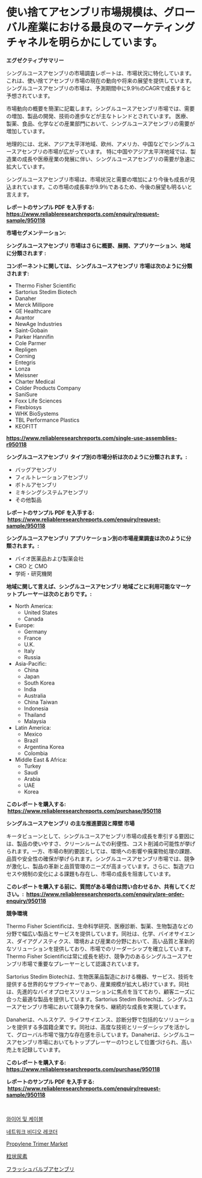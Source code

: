 <p><h1>使い捨てアセンブリ市場規模は、グローバル産業における最良のマーケティングチャネルを明らかにしています。</h1></p><p><strong>エグゼクティブサマリー</strong></p>
<p><p>シングルユースアセンブリの市場調査レポートは、市場状況に特化しています。これは、使い捨てアセンブリ市場の現在の動向や将来の展望を提供しています。 シングルユースアセンブリの市場は、予測期間中に9.9％のCAGRで成長すると予想されています。</p><p>市場動向の概要を簡潔に記載します。シングルユースアセンブリ市場では、需要の増加、製品の開発、技術の進歩などが主なトレンドとされています。 医療、製薬、食品、化学などの産業部門において、シングルユースアセンブリの需要が増加しています。</p><p>地理的には、北米、アジア太平洋地域、欧州、アメリカ、中国などでシングルユースアセンブリの市場が広がっています。 特に中国やアジア太平洋地域では、製造業の成長や医療産業の発展に伴い、シングルユースアセンブリの需要が急速に拡大しています。</p><p>シングルユースアセンブリ市場は、市場状況と需要の増加により今後も成長が見込まれています。この市場の成長率が9.9％であるため、今後の展望も明るいと言えます。</p></p>
<p><strong>レポートのサンプル PDF を入手する: <a href="https://www.reliableresearchreports.com/enquiry/request-sample/950118">https://www.reliableresearchreports.com/enquiry/request-sample/950118</a></strong></p>
<p><strong>市場セグメンテーション:</strong></p>
<p><strong> シングルユースアセンブリ 市場はさらに概要、展開、アプリケーション、地域に分類されます :</strong></p>
<p><strong>コンポーネントに関しては、 シングルユースアセンブリ 市場は次のように分類されます: &nbsp;</strong></p>
<p><ul><li>Thermo Fisher Scientific</li><li>Sartorius Stedim Biotech</li><li>Danaher</li><li>Merck Millipore</li><li>GE Healthcare</li><li>Avantor</li><li>NewAge Industries</li><li>Saint-Gobain</li><li>Parker Hannifin</li><li>Cole Parmer</li><li>Repligen</li><li>Corning</li><li>Entegris</li><li>Lonza</li><li>Meissner</li><li>Charter Medical</li><li>Colder Products Company</li><li>SaniSure</li><li>Foxx Life Sciences</li><li>Flexbiosys</li><li>WHK BioSystems</li><li>TBL Performance Plastics</li><li>KEOFITT</li></ul></p>
<p><strong><a href="https://www.reliableresearchreports.com/single-use-assemblies-r950118">https://www.reliableresearchreports.com/single-use-assemblies-r950118</a></strong></p>
<p><strong> シングルユースアセンブリ タイプ別の市場分析は次のように分類されます。:</strong></p>
<p><ul><li>バッグアセンブリ</li><li>フィルトレーションアセンブリ</li><li>ボトルアセンブリ</li><li>ミキシングシステムアセンブリ</li><li>その他製品</li></ul></p>
<p><strong>レポートのサンプル PDF を入手する: &nbsp;<a href="https://www.reliableresearchreports.com/enquiry/request-sample/950118">https://www.reliableresearchreports.com/enquiry/request-sample/950118</a></strong></p>
<p><strong> シングルユースアセンブリ アプリケーション別の市場産業調査は次のように分類されます。:</strong></p>
<p><ul><li>バイオ医薬品および製薬会社</li><li>CRO と CMO</li><li>学術・研究機関</li></ul></p>
<p><strong>地域に関して言えば、シングルユースアセンブリ 地域ごとに利用可能なマーケットプレーヤーは次のとおりです。:</strong></p>
<p><ul>
    <li>
        North America:
        <ul>
            <li>United States</li>
            <li>Canada</li>
        </ul>
    </li>
    <li>
        Europe:
        <ul>
            <li>Germany</li>
            <li>France</li>
            <li>U.K.</li>
            <li>Italy</li>
            <li>Russia</li>
        </ul>
    </li>
    <li>
        Asia-Pacific:
        <ul>
            <li>China</li>
            <li>Japan</li>
            <li>South Korea</li>
            <li>India</li>
            <li>Australia</li>
            <li>China Taiwan</li>
            <li>Indonesia</li>
            <li>Thailand</li>
            <li>Malaysia</li>
        </ul>
    </li>
    <li>
        Latin America:
        <ul>
            <li>Mexico</li>
            <li>Brazil</li>
            <li>Argentina Korea</li>
            <li>Colombia</li>
        </ul>
    </li>
    <li>
        Middle East & Africa:
        <ul>
            <li>Turkey</li>
            <li>Saudi</li>
            <li>Arabia</li>
            <li>UAE</li>
            <li>Korea</li>
        </ul>
    </li>
    </ul></p>
<p><strong>このレポートを購入する: &nbsp;<a href="https://www.reliableresearchreports.com/purchase/950118">https://www.reliableresearchreports.com/purchase/950118</a></strong></p>
<p><strong>シングルユースアセンブリ の主な推進要因と障壁 市場</strong></p>
<p><p>キータビューンとして、シングルユースアセンブリ市場の成長を牽引する要因には、製品の使いやすさ、クリーンルームでの利便性、コスト削減の可能性が挙げられます。一方、市場の制約要因としては、環境への影響や廃棄物処理の課題、品質や安全性の確保が挙げられます。シングルユースアセンブリ市場では、競争が激化し、製品の革新と品質管理のニーズが高まっています。さらに、製造プロセスや規制の変化による課題も存在し、市場の成長を阻害しています。</p></p>
<p><strong>このレポートを購入する前に、質問がある場合は問い合わせるか、共有してください。:&nbsp; <a href="https://www.reliableresearchreports.com/enquiry/pre-order-enquiry/950118">https://www.reliableresearchreports.com/enquiry/pre-order-enquiry/950118</a></strong></p>
<p><strong>競争環境</strong></p>
<p><p>Thermo Fisher Scientificは、生命科学研究、医療診断、製薬、生物製造などの分野で幅広い製品とサービスを提供しています。同社は、化学、バイオサイエンス、ダイアグノスティクス、環境および産業の分野において、高い品質と革新的なソリューションを提供しており、市場でのリーダーシップを確立しています。Thermo Fisher Scientificは常に成長を続け、競争力のあるシングルユースアセンブリ市場で重要なプレーヤーとして認識されています。</p><p>Sartorius Stedim Biotechは、生物医薬品製造における機器、サービス、技術を提供する世界的なサプライヤーであり、産業規模が拡大し続けています。同社は、先進的なバイオプロセスソリューションに焦点を当てており、顧客ニーズに合った最適な製品を提供しています。Sartorius Stedim Biotechは、シングルユースアセンブリ市場において競争力を保ち、継続的な成長を実現しています。</p><p>Danaherは、ヘルスケア、ライフサイエンス、診断分野で包括的なソリューションを提供する多国籍企業です。同社は、高度な技術とリーダーシップを活かして、グローバル市場で強力な存在感を示しています。Danaherは、シングルユースアセンブリ市場においてもトッププレーヤーの1つとして位置づけられ、高い売上を記録しています。</p></p>
<p><strong>このレポートを購入する: &nbsp; <a href="https://www.reliableresearchreports.com/purchase/950118">https://www.reliableresearchreports.com/purchase/950118</a></strong></p>
<p><strong>レポートのサンプル PDF を入手する: &nbsp;<a href="https://www.reliableresearchreports.com/enquiry/request-sample/950118">https://www.reliableresearchreports.com/enquiry/request-sample/950118</a></strong><strong></strong></p>
<p>&nbsp;</p>
<p><p><a href="https://github.com/Howaoole34545/Market-Research-Report-List-1/blob/main/319784729682.md">와이어 및 케이블</a></p><p><a href="https://medium.com/@cierrahayes645/%EB%84%A4%ED%8A%B8%EC%9B%8C%ED%81%AC-%EB%B9%84%EB%94%94%EC%98%A4-%EB%85%B9%ED%99%94%EA%B8%B0-%EC%8B%9C%EC%9E%A5-%EB%B6%84%EC%84%9D-%EA%B8%80%EB%A1%9C%EB%B2%8C-%EC%82%B0%EC%97%85-%EC%A0%84%EB%A7%9D-%EB%B0%8F-%EC%98%88%EC%B8%A1-2024%EB%85%84%EB%B6%80%ED%84%B0-2031%EB%85%84%EA%B9%8C%EC%A7%80-5dc03da0654d">네트워크 비디오 레코더</a></p><p><a href="https://issuu.com/reportprime-2/docs/propylene-trimer-market-size-2030.pptx">Propylene Trimer Market</a></p><p><a href="https://github.com/CloydAbbott2023/Market-Research-Report-List-1/blob/main/236142432658.md">粒状尿素</a></p><p><a href="https://medium.com/@carlieshields/%E3%83%95%E3%83%A9%E3%83%83%E3%82%B7%E3%83%A5%E3%83%90%E3%83%AB%E3%83%96%E3%82%A2%E3%82%BB%E3%83%B3%E3%83%96%E3%83%AA%E5%B8%82%E5%A0%B4%E3%81%AE%E8%A6%8F%E6%A8%A1%E3%81%AF-%E4%B8%96%E7%95%8C%E3%81%AE%E7%94%A3%E6%A5%AD%E3%81%AB%E3%81%8A%E3%81%91%E3%82%8B%E6%9C%80%E9%81%A9%E3%81%AA%E3%83%9E%E3%83%BC%E3%82%B1%E3%83%86%E3%82%A3%E3%83%B3%E3%82%B0%E3%83%81%E3%83%A3%E3%83%8D%E3%83%AB%E3%82%92%E7%A4%BA%E3%81%97%E3%81%A6%E3%81%84%E3%81%BE%E3%81%99-b90e1b84bd39">フラッシュバルブアセンブリ</a></p></p>